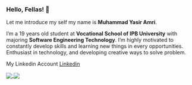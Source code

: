 ### Hello, Fellas! 👋
Let me introduce my self my name is **Muhammad Yasir Amri**.

I’m a 19 years old student at **Vocational School of IPB University** with majoring **Software Engineering Technology**. I’m highly motivated to constantly develop skills and learning new things in every opportunities. Enthusiast in technology, and developing creative ways to solve problem.

My Linkedin Account [Linkedin](https://www.linkedin.com/in/yasiramrr/)

<a href="https://github.com/yasiramri">
  <img align="center" src="https://github-readme-stats-eight-theta.vercel.app/api?username=yasiramri&show_icons=true&theme=default&include_all_commits=true&count_private=true"" />
</a>
<a href="https://github.com/yasiramri">
  <img align="center" src="https://github-readme-stats-eight-theta.vercel.app/api/top-langs/?username=yasiramri&layout=compact&langs_count=8&theme=default)" />
</a>

<!--
**yasiramri/yasiramri** is a ✨ _special_ ✨ repository because its `README.md` (this file) appears on your GitHub profile.

Here are some ideas to get you started:

- 🔭 I’m currently working on ...
- 🌱 I’m currently learning ...
- 👯 I’m looking to collaborate on ...
- 🤔 I’m looking for help with ...
- 💬 Ask me about ...
- 📫 How to reach me: ...
- 😄 Pronouns: ...
- ⚡ Fun fact: ...
-->
